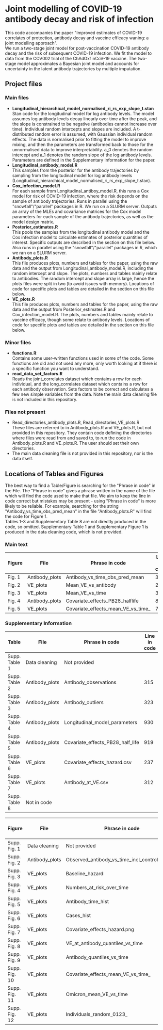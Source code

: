 # Joint modelling of COVID-19 antibody decay and risk of infection
This code accompanies the paper "Improved estimates of COVID-19 correlates of protection, antibody decay and vaccine efficacy waning: a joint modelling approach". \
We run a two-stage joint model for post-vaccination COVID-19 antibody decay and the risk of subsequent COVID-19 infection. We fit the model to data from the COV002 trial of the ChAdOx1 nCoV-19 vaccine. The two-stage model approximates a Bayesian joint model and accounts for uncertainty in the latent antibody trajectories by multiple imputation.
## Project files
### Main files
 - **Longitudinal_hierarchical_model_normalised_ri_rs_exp_slope_t.stan** \
   Stan code for the longitudinal model for log antibody levels. The model assumes log antibody levels decay linearly over time after the peak, and the slope is constrained to be negative (antibodies cannot increase over time). Individual random intercepts and slopes are included. A t-distributed random error is assumed, with Gaussian individual random effects. The data is normalised prior to fitting the model to improve mixing, and then the parameters are transformed back to those for the unnormalised data to improve interpretability. a_0 denotes the random intercept and a_1 denotes the random slope of the log antibody levels. Parameters are defined in the Supplementary Information for the paper.
 - **Longitudinal_antibody_model.R** \
   This samples from the posterior for the antibody trajectories by sampling from the longitudinal model for log antibody levels (Longitudinal_hierarchical_model_normalised_ri_rs_exp_slope_t.stan).
 - **Cox_infection_model.R** \
   For each sample from Longitudinal_antiboy_model.R, this runs a Cox model for risk of COVID-19 infection, where the risk depends on the sample of antibody trajectories. Runs in parallel using the "snowfall"/"parallel" packages in R. We run on a SLURM server. Outputs an array of the MLEs and covariance matrices for the Cox model parameters for each sample of the antibody trajectories, as well as the model design matrix.
 - **Posterior_estimates.R** \
   This pools the samples from the longitudinal antibody model and the Cox infection model to calculate estimates of posterior quantities of interest. Specific outputs are described in the section on this file below. Also runs in parallel using the "snowfall"/"parallel" packages in R, which we ran on a SLURM server.
 - **Antibody_plots.R** \
This file produces plots, numbers and tables for the paper, using the raw data and the output from Longitudinal_antibody_model.R, including the random intercept and slope. The plots, numbers and tables mainly relate to antibodies. The random intercept and slope array is large, hence the plots files were split in two (to avoid issues with memory). Locations of code for specific plots and tables are detailed in the section on this file below.
 - **VE_plots.R** \
This file produces plots, numbers and tables for the paper, using the raw data and the output from Posterior_estimates.R and Cox_infection_model.R. The plots, numbers and tables mainly relate to vaccine efficacy, though some relate to antibody levels. Locations of code for specific plots and tables are detailed in the section on this file below.
### Minor files
 - **functions.R** \
   Contains some user-written functions used in some of the code. Some functions are old and not used any more, only worth looking at if there is a specific function you want to understand.
 - **read_data_set_factors.R** \
   Reads the joint_correlates dataset which contains a row for each individual, and the long_correlates dataset which contains a row for each antibody observation. Sets factors to be correct and calculates a few new simple variables from the data. Note the main data cleaning file is not included in this repository.
### Files not present
 - Read_directories_antibody_plots.R, Read_directories_VE_plots.R \
   These files are referred to in Antibody_plots.R and VE_plots.R, but not provided in this repository. They contain code defining the directories where files were read from and saved to, to run the code in Antibody_plots.R and VE_plots.R. The user should set their own directories.
 - The main data cleaning file is not provided in this repository, nor is the data itself.

## Locations of Tables and Figures
The best way to find a Table/Figure is searching for the "Phrase in code" in the File. The "Phrase in code" gives a phrase written in the name of the file which will find the code used to make that file. We aim to keep the line in code correct but mistakes may be present - using "Phrase in code" is more likely to be reliable. For example, searching for the string "Antibody_vs_time_obs_pred_mean" in the file "Antibody_plots.R" will find the code for Figure 1. \
Tables 1-3 and Supplementary Table 8 are not directly produced in the code, so omitted. Supplementary Table 1 and Supplementary Figure 1 is produced in the data cleaning code, which is not provided.
### Main text
| Figure | File  | Phrase in code | Line in code |
| ------------- | ------------- | ---- | ---- |
| Fig. 1  | Antibody_plots  | Antibody_vs_time_obs_pred_mean | 371 |
| Fig. 2  | VE_plots | Mean_VE_vs_antibody | 246 |
| Fig. 3  | VE_plots | Mean_VE_vs_time | 364 |
| Fig. 4  | Antibody_plots | Covariate_effects_PB28_halflife | 898 |
| Fig. 5  | VE_plots | Covariate_effects_mean_VE_vs_time_ | 788 |


### Supplementary Information
| Table | File  | Phrase in code | Line in code |
| ------------- | ------------- | ---- | ---- |
| Supp. Table 1  | Data cleaning | Not provided |  |
| Supp. Table 2  | Antibody_plots  | Antibody_observations | 315 |
| Supp. Table 3  | Antibody_plots | Antibody_outliers | 323 |
| Supp. Table 4  | Antibody_plots | Longitudinal_model_parameters | 930 |
| Supp. Table 5  | Antibody_plots | Covariate_effects_PB28_half_life | 919 |
| Supp. Table 6  | VE_plots | Covariate_effects_hazard.csv | 237 |
| Supp. Table 7  | VE_plots | Antibody_at_VE.csv | 312 |
| Supp. Table 8  | Not in code |  |  |

| Figure | File  | Phrase in code | Line in code |
| ------------- | ------------- | ---- | ---- |
| Supp. Fig. 1  | Data cleaning | Not provided |  |
| Supp. Fig. 2  | Antibody_plots  | Observed_antibody_vs_time_incl_control&outliers | 184 |
| Supp. Fig. 3  | VE_plots | Baseline_hazard | 460 |
| Supp. Fig. 4  | VE_plots | Numbers_at_risk_over_time | 503 |
| Supp. Fig. 5  | VE_plots | Antibody_time_hist | 476 |
| Supp. Fig. 6  | VE_plots | Cases_hist | 523 |
| Supp. Fig. 7  | VE_plots | Covariate_effects_hazard.png | 210 |
| Supp. Fig. 8  | VE_plots | VE_at_antibody_quantiles_vs_time | 595 |
| Supp. Fig. 9  | VE_plots | Antibody_quantiles_vs_time | 629 |
| Supp. Fig. 10  | VE_plots | Covariate_effects_mean_VE_vs_time_ | 788 |
| Supp. Fig. 11 | VE_plots | Omicron_mean_VE_vs_time | 857 |
| Supp. Fig. 12 | VE_plots | Individuals_random_0123_ | 490 |
